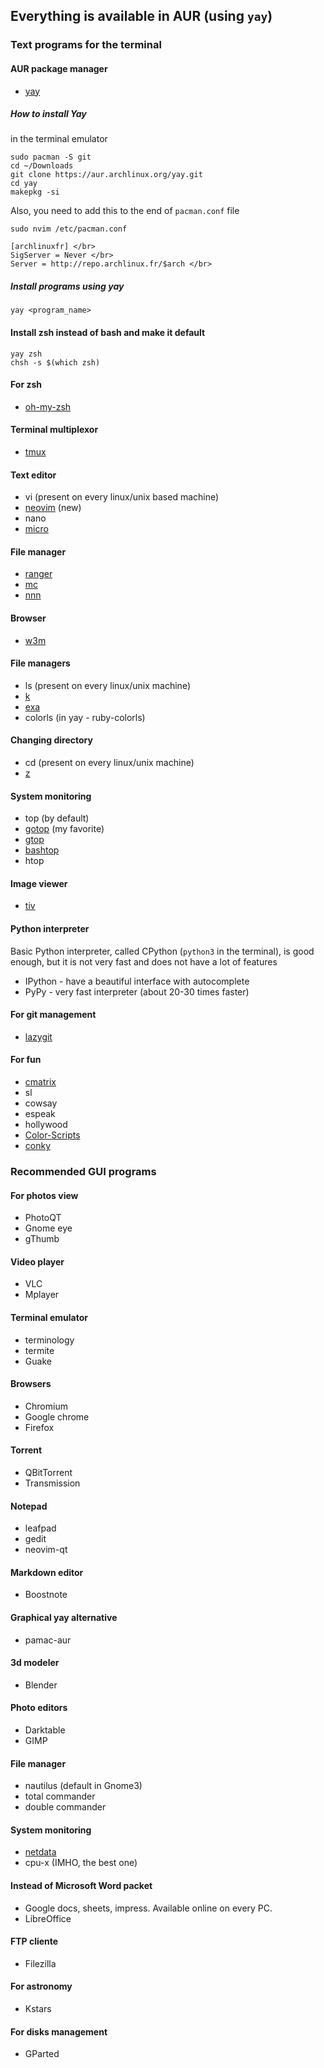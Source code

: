 ## Everything is available in AUR (using `yay`)

### Text programs for the terminal

#### AUR package manager
- [yay](https://github.com/Jguer/yay)

##### How to install Yay

in the terminal emulator

```
sudo pacman -S git
cd ~/Downloads
git clone https://aur.archlinux.org/yay.git
cd yay
makepkg -si
```

Also, you need to add this to the end of `pacman.conf` file

```
sudo nvim /etc/pacman.conf
```

```
[archlinuxfr] </br>
SigServer = Never </br>
Server = http://repo.archlinux.fr/$arch </br>
```

##### Install programs using yay

```
yay <program_name>
```

#### Install zsh instead of bash and make it default

```
yay zsh
chsh -s $(which zsh)
```

#### For zsh
- [oh-my-zsh](https://github.com/ohmyzsh/ohmyzsh)

#### Terminal multiplexor
- [tmux](https://github.com/tmux/tmux/wiki)

#### Text editor
- vi (present on every linux/unix based machine)
- [neovim](https://neovim.io/) (new)
- nano
- [micro](https://micro-editor.github.io/)

#### File manager
- [ranger](https://github.com/ranger/ranger)
- [mc](https://midnight-commander.org/)
- [nnn](https://github.com/jarun/nnn)

#### Browser
- [w3m](http://w3m.sourceforge.net/)

#### File managers
- ls (present on every linux/unix machine)
- [k](https://github.com/supercrabtree/k)
- [exa](https://github.com/ogham/exa)
- colorls (in yay - ruby-colorls)

#### Changing directory
- cd (present on every linux/unix machine)
- [z](https://github.com/agkozak/zsh-z)

#### System monitoring
- top (by default)
- [gotop](https://github.com/cjbassi/gotop) (my favorite)
- [gtop](https://github.com/aksakalli/gtop)
- [bashtop](https://github.com/aristocratos/bpytop)
- htop

#### Image viewer
- [tiv](https://github.com/stefanhaustein/TerminalImageViewer)

#### Python interpreter
Basic Python interpreter, called CPython (`python3` in the terminal), 
is good enough, but it is not very fast and does not have a lot of features
- IPython - have a beautiful interface with autocomplete
- PyPy - very fast interpreter (about 20-30 times faster)

#### For git management
- [lazygit](https://github.com/jesseduffield/lazygit)

#### For fun
- [cmatrix](https://github.com/abishekvashok/cmatrix)
- sl
- cowsay
- espeak
- hollywood
- [Color-Scripts](https://github.com/stark/Color-Scripts)
- [conky](https://github.com/brndnmtthws/conky)

### Recommended GUI programs

#### For photos view
- PhotoQT
- Gnome eye
- gThumb

#### Video player
- VLC
- Mplayer

#### Terminal emulator
- terminology
- termite
- Guake

#### Browsers
- Chromium
- Google chrome
- Firefox

#### Torrent
- QBitTorrent
- Transmission

#### Notepad
- leafpad
- gedit
- neovim-qt

#### Markdown editor
- Boostnote

#### Graphical yay alternative 
- pamac-aur

#### 3d modeler
- Blender

#### Photo editors
- Darktable
- GIMP

#### File manager
- nautilus (default in Gnome3)
- total commander
- double commander

#### System monitoring
- [netdata](https://github.com/netdata/netdata)
- cpu-x (IMHO, the best one)

#### Instead of Microsoft Word packet
- Google docs, sheets, impress. Available online on every PC.
- LibreOffice

#### FTP cliente
- Filezilla

#### For astronomy
- Kstars

#### For disks management
- GParted

